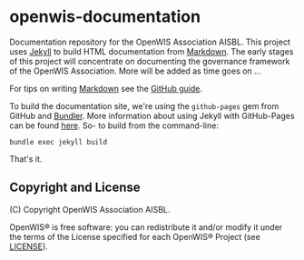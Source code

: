 # openwis-documentation
Documentation repository for the OpenWIS Association AISBL. This project uses [Jekyll](https://jekyllrb.com/) to build HTML documentation from [Markdown](https://daringfireball.net/projects/markdown/). The early stages of this project will concentrate on documenting the governance framework of the OpenWIS Association. More will be added as time goes on ...

For tips on writing [Markdown](https://daringfireball.net/projects/markdown/) see the [GitHub guide](https://guides.github.com/features/mastering-markdown/).

To build the documentation site, we're using the `github-pages` gem from GitHub and [Bundler](http://bundler.io/). More information about using Jekyll with GitHub-Pages can be found [here](https://jekyllrb.com/docs/github-pages/). So- to build from the command-line:

```
bundle exec jekyll build
```

That's it. 


Copyright and License
---------------------
(C) Copyright OpenWIS Association AISBL.

OpenWIS® is free software: you can redistribute it and/or modify it under the terms of the License specified for each OpenWIS® Project (see [LICENSE](./LICENSE)).
